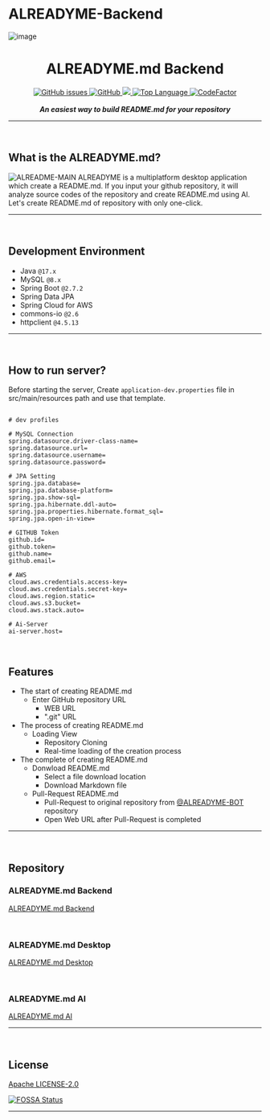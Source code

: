 # ALREADYME-Backend

![image](https://user-images.githubusercontent.com/72238126/190327489-31753722-2449-4889-9544-a811acb5577f.png)
<h1 align="center">ALREADYME.md Backend</h1>

<p align="center">
<a href="https://github.com/readme-generatoralreadyme-backend">
	<img alt="GitHub issues" src="https://img.shields.io/github/issues/readme-generator/alreadyme-backend">
</a>
<a href="https://github.com/readme-generator/alreadyme-backend/blob/master/LICENSE">
   <img alt="GitHub" src="https://img.shields.io/github/license/readme-generator/alreadyme-backend">
</a>
<a href="https://app.fossa.com/projects/git%2Bgithub.com%2Freadme-generator%2Falreadyme-backend?ref=badge_shield">
	<img src="https://app.fossa.com/api/projects/git%2Bgithub.com%2Freadme-generator%2Falreadyme-backend.svg?type=shield" />
</a>
<a href="">
   <img alt="Top Language" src="https://img.shields.io/github/languages/top/readme-generator/alreadyme-backend?color=684A3B">
</a>
<a href="https://www.codefactor.io/repository/github/readme-generator/alreadyme-backend/overview/develop">
	<img src="https://www.codefactor.io/repository/github/readme-generator/alreadyme-backend/badge/develop" alt="CodeFactor" />
</a>
<br><br>
<em><b>An easiest way to build README.md for your repository</b></em>
</p>

---

<br>

## What is the ALREADYME.md?
![ALREADME-MAIN](https://user-images.githubusercontent.com/37138188/196944432-82a559ee-5b10-4981-88e6-ca1c76f04313.gif)
ALREADYME is a multiplatform desktop application which create a README.md. If you input your github repository, it will analyze source codes of the repository and create README.md using AI. Let's create README.md of repository with only one-click.

---

<br>

## Development Environment
- Java `@17.x`
- MySQL `@8.x`
- Spring Boot `@2.7.2`
- Spring Data JPA
- Spring Cloud for AWS
- commons-io `@2.6`
- httpclient `@4.5.13`

---

<br>

## How to run server?
Before starting the server, Create `application-dev.properties` file in src/main/resources path and use that template.

``` properties

# dev profiles

# MySQL Connection
spring.datasource.driver-class-name=
spring.datasource.url=
spring.datasource.username=
spring.datasource.password=

# JPA Setting
spring.jpa.database=
spring.jpa.database-platform=
spring.jpa.show-sql=
spring.jpa.hibernate.ddl-auto=
spring.jpa.properties.hibernate.format_sql=
spring.jpa.open-in-view=

# GITHUB Token
github.id=
github.token=
github.name=
github.email=

# AWS
cloud.aws.credentials.access-key=
cloud.aws.credentials.secret-key=
cloud.aws.region.static=
cloud.aws.s3.bucket=
cloud.aws.stack.auto=

# Ai-Server
ai-server.host=

```

<br>

## Features

- The start of creating README.md
  - Enter GitHub repository URL
    - WEB URL
    - ".git" URL
- The process of creating README.md
  - Loading View
    - Repository Cloning
    - Real-time loading of the creation process
- The complete of creating README.md
  - Donwload README.md
    - Select a file download location
    - Download Markdown file
  - Pull-Request README.md
    - Pull-Request to original repository from [@ALREADYME-BOT](https://github.com/ALREADYME-BOT) repository
    - Open Web URL after Pull-Request is completed
    
---

<br>

## Repository

### ALREADYME.md Backend

[ALREADYME.md Backend](https://github.com/readme-generator/alreadyme-backend)

<br>

### ALREADYME.md Desktop

[ALREADYME.md Desktop](https://github.com/readme-generator/alreadyme-desktop)

<br>

### ALREADYME.md AI

[ALREADYME.md AI](https://github.com/readme-generator/alreadyme-ai-research)

---

<br>

## License

[Apache LICENSE-2.0](https://github.com/readme-generator/alreadyme-backend/blob/develop/LICENCE)


[![FOSSA Status](https://app.fossa.com/api/projects/git%2Bgithub.com%2Freadme-generator%2Falreadyme-backend.svg?type=large)](https://app.fossa.com/projects/git%2Bgithub.com%2Freadme-generator%2Falreadyme-backend?ref=badge_large)

---
